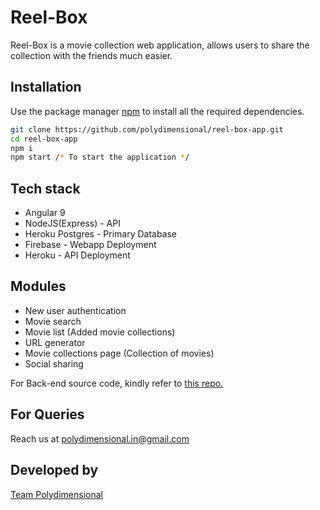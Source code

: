 # Reel-Box

Reel-Box is a movie collection web application, allows users to share the collection with the friends much easier.

## Installation

Use the package manager [npm](https://npmjs.com/) to install all the required dependencies.

```bash
git clone https://github.com/polydimensional/reel-box-app.git
cd reel-box-app
npm i
npm start /* To start the application */
```

## Tech stack
- Angular 9
- NodeJS(Express) - API
- Heroku Postgres - Primary Database
- Firebase - Webapp Deployment
- Heroku - API Deployment


## Modules
- New user authentication
- Movie search
- Movie list (Added movie collections)
- URL generator
- Movie collections page (Collection of movies)
- Social sharing

For Back-end source code, kindly refer to [this repo.](https://github.com/polydimensional/reel-box-api)

## For Queries
Reach us at [polydimensional.in@gmail.com](mailto:polydimensional.in@gmail.com)

## Developed by
[Team Polydimensional](https://polydimensional.in)
